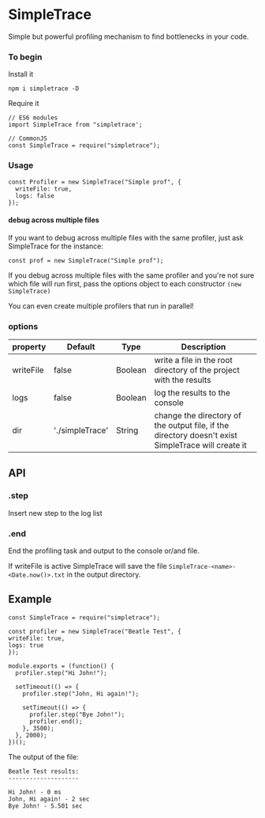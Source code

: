 # SimpleTrace

Simple but powerful profiling mechanism to find bottlenecks in your code.

### To begin

Install it

    npm i simpletrace -D

Require it

    // ES6 modules
    import SimpleTrace from "simpletrace';

    // CommonJS
    const SimpleTrace = require("simpletrace");

### Usage

    const Profiler = new SimpleTrace("Simple prof", {
      writeFile: true,
      logs: false
    });

#### debug across multiple files

If you want to debug across multiple files with the same profiler, just ask SimpleTrace for the instance:

    const prof = new SimpleTrace("Simple prof");

If you debug across multiple files with the same profiler and you're not sure which file will run first, pass the options object to each constructor `(new SimpleTrace)`

You can even create multiple profilers that run in parallel!

### options

| property  | Default         | Type    | Description                                                                                         |
| --------- | --------------- | ------- | --------------------------------------------------------------------------------------------------- |
| writeFile | false           | Boolean | write a file in the root directory of the project with the results                                  |
| logs      | false           | Boolean | log the results to the console                                                                      |
| dir       | './simpleTrace' | String  | change the directory of the output file, if the directory doesn't exist SimpleTrace will create it |

## API

### .step

Insert new step to the log list

### .end

End the profiling task and output to the console or/and file.

If writeFile is active SimpleTrace will save the file `SimpleTrace-<name>-<Date.now()>.txt` in the output directory.

## Example

    const SimpleTrace = require("simpletrace");

    const profiler = new SimpleTrace("Beatle Test", {
    writeFile: true,
    logs: true
    });

    module.exports = (function() {
      profiler.step("Hi John!");

      setTimeout(() => {
        profiler.step("John, Hi again!");

        setTimeout(() => {
          profiler.step("Bye John!");
          profiler.end();
        }, 3500);
      }, 2000);
    })();

The output of the file:

    Beatle Test results:
    --------------------

    Hi John! - 0 ms
    John, Hi again! - 2 sec
    Bye John! - 5.501 sec
